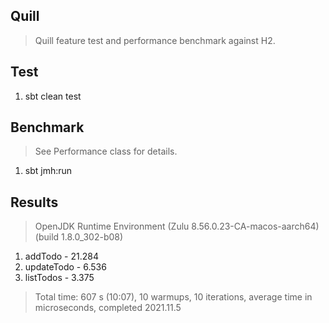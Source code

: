 Quill
-----
>Quill feature test and performance benchmark against H2.

Test
----
1. sbt clean test

Benchmark
---------
>See Performance class for details.
1. sbt jmh:run

Results
-------
>OpenJDK Runtime Environment (Zulu 8.56.0.23-CA-macos-aarch64) (build 1.8.0_302-b08)
1. addTodo - 21.284
2. updateTodo - 6.536
3. listTodos - 3.375
>Total time: 607 s (10:07), 10 warmups, 10 iterations, average time in microseconds, completed 2021.11.5
